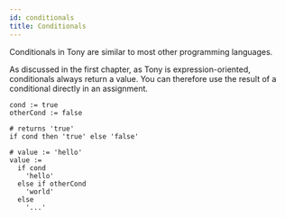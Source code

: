 ```yaml
---
id: conditionals
title: Conditionals
---
```


Conditionals in Tony are similar to most other programming languages.

As discussed in the first chapter, as Tony is expression-oriented, conditionals always return a value. You can therefore use the result of a conditional directly in an assignment.

```
cond := true
otherCond := false

# returns 'true'
if cond then 'true' else 'false'

# value := 'hello'
value :=
  if cond
    'hello'
  else if otherCond
    'world'
  else
    '...'
```

